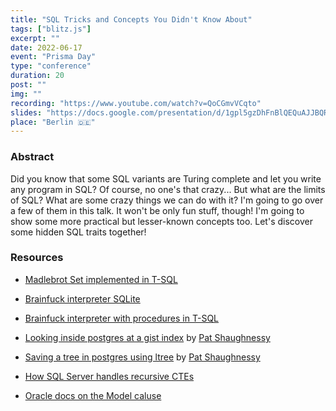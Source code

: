 ```yaml
---
title: "SQL Tricks and Concepts You Didn't Know About"
tags: ["blitz.js"]
excerpt: ""
date: 2022-06-17
event: "Prisma Day"
type: "conference"
duration: 20
post: ""
img: ""
recording: "https://www.youtube.com/watch?v=QoCGmvVCqto"
slides: "https://docs.google.com/presentation/d/1gpl5gzDhFnBlQEQuAJJBQRAgm_aZZgBa5fI3SqFMplc/edit?usp=sharing"
place: "Berlin 🇩🇪"
---
```


### Abstract

Did you know that some SQL variants are Turing complete and let you write any program in SQL? Of course, no one's that crazy... But what are the limits of SQL? What are some crazy things we can do with it? I'm going to go over a few of them in this talk. It won't be only fun stuff, though! I'm going to show some more practical but lesser-known concepts too. Let's discover some hidden SQL traits together!

### Resources


* [Madlebrot Set implemented in T-SQL](https://thedailywtf.com/articles/stupid-coding-tricks-the-tsql-madlebrot)

* [Brainfuck interpreter SQLite](https://www.reddit.com/r/SQL/comments/81barp/i_implemented_a_brainfck_interpreter_in_pure_sql/)

* [Brainfuck interpreter with procedures in T-SQL](https://github.com/PopovMP/BrainFuck-SQL/blob/master/BrainFuck.sql)

* [Looking inside postgres at a gist index](https://patshaughnessy.net/2017/12/15/looking-inside-postgres-at-a-gist-index) by [Pat Shaughnessy](https://twitter.com/pat_shaughnessy)

* [Saving a tree in postgres using ltree](https://patshaughnessy.net/2017/12/13/saving-a-tree-in-postgres-using-ltree) by [Pat Shaughnessy](https://twitter.com/pat_shaughnessy)

* [How SQL Server handles recursive CTEs](https://www.sqlshack.com/ready-set-go-sql-server-handle-recursive-ctes/)

* [Oracle docs on the Model caluse](https://docs.oracle.com/cd/B19306_01/server.102/b14223/sqlmodel.htm)

<!-- 
### Notes

(Random notes that I made while doing research for this talk)

#### CTE

- The only way to declare variables in SQL.
- Help simplify a query
- Work as virtual tables (with records and columns), created during the execution of a query, used by the query, and eliminated after query execution
- Can act as a bridge to transform the data in source tables to the format expected by the query
- CTE is like a **named query**, whose result is stored in a virtual table (a CTE) to be referenced later in the main query
- You can think of CTE as an improved version of derived tables that more closely resemble a non-persistent type of view
- Help improve readability
    - Example: https://learnsql.com/blog/improving-query-readability-common-table-expressions/
- Let's you do multi level aggregates
    - Example: https://learnsql.com/blog/when-to-use-cte/
- CTE vs subquery: https://learnsql.com/blog/sql-subquery-cte-difference/
- Cool article on usage of CTE for a MySQL fuckup: https://blog.jooq.org/mysql-bad-idea-666/
- **Q: Is CTE a view?**
    - The key thing to remember about SQL views is that, in contrast to a CTE, **a view is a physical object in a database and is stored on a disk**. However, views store the query only, not the data returned by the query. The data is computed each time you reference the view in your query.

#### Recursive CTE 

- Use cases:
    - Organization structure
    - Tasks with subtasks
    - Links between web projects
    - Multi-level comments
    - Menu structure
- Example: water intake or habits streak
- Useful for:
    - Building hierarchies
    - Traversing the database
    - Generating arbitrary rowsets (e.g. natural numbers)
- **Recursive query** = joining a rowset with itself arbitrary number of times
- **Anchor set** = base rowset of a recursion
- **Recursive part** = operation done over the previous rowset
- At the first glance, RCTE seems like an infinite loop — to compute R we need to compute R.
    - However R doesn't actually reference itself, it references the previous result, it stops when the previous result is empty
    - Base query doesn't involve R — only the recursive part does
- Base query -> R0 -> r query (R0) -> R1 -> r query (R1) -> .... -> Rn (empty) -> r query (Rn) => UNION ALL R0...Rn
- What about the `recursive` keyword?
- __I think__ it's not needed in MS Server, but required everywhere else? At least in postgres and mysql.
- CTE: `WITH R AS (query) <query involving R>`
- RCTE: `WITH R AS (<query involving R>) <query involving R>`
- You can set MAXRECURSION

#### Window functions
- Def: aggregations / rankings (like RANK etc, assigning a rank to a row) on a subset of rows relative to the current row being transformed by select.
- You can look ahead or behind and do aggregation or rankings 
- It's like a **moving window**
```sql
myFunction (...) OVER (
  PARTITION BY <column> -- partition the data based e.g. on age
  ORDER BY <column> -- order PARTITION (it orders just the partition)
  ROWS BETWEEN ... AND ...-- how many ahead and behind, optional and not used 
)
```
- Partition works kinda like a __group by__ — the sliding window will only include the partition
- Cool example: https://blog.jooq.org/cume_dist-a-lesser-known-sql-gem/

#### ORACLE MODELS

- So if you take a look at Excel, it's an amazing example of a reactive programming — you have a cell, you have dependencies (cells that listen to it) and all dependencies are updated automatically
- Now let's say we want some reactive SQL too
- With [[ORACLE MODELS]] we can have spreadsheets in the database
- Prisma doesn't support Oracle
- Read https://docs.oracle.com/cd/B19306_01/server.102/b14223/sqlmodel.htm
```sql
SELECT ... FROM
MODEL (
  DIMENSIONS BY ... -- speadsheet dimensions
  MEASURES ... -- cell type
  RULES ... -- formulas
)
```

#### LTree

- Postgres has a ltree extension which is a part of a standard package — can be loaded in most servers (meaning should be provided by most services)
- Ltree implements a data type ltree for representing labels of data stored in a hierarchical tree-like structure.
- Good explanation: [https://patshaughnessy.net/2017/12/13/saving-a-tree-in-postgres-using-ltree](https://patshaughnessy.net/2017/12/13/saving-a-tree-in-postgres-using-ltree) -->
